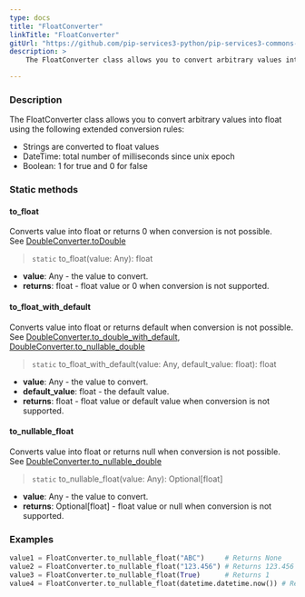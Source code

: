 ```yaml
---
type: docs
title: "FloatConverter"
linkTitle: "FloatConverter"
gitUrl: "https://github.com/pip-services3-python/pip-services3-commons-python"
description: > 
    The FloatConverter class allows you to convert arbitrary values into float using extended conversion rules.

---
```


### Description
The FloatConverter class allows you to convert arbitrary values into float using the following extended conversion rules:

- Strings are converted to float values
- DateTime: total number of milliseconds since unix epoсh  
- Boolean: 1 for true and 0 for false

### Static methods

#### to_float
Converts value into float or returns 0 when conversion is not possible.  
See [DoubleConverter.toDouble](../double_converter/#todouble)

> `static` to_float(value: Any): float

- **value**: Any - the value to convert.
- **returns**: float - float value or 0 when conversion is not supported.

#### to_float_with_default
Converts value into float or returns default when conversion is not possible.  
See [DoubleConverter.to_double_with_default](../double_converter/#to_double_with_default),  
[DoubleConverter.to_nullable_double](../double_converter/#to_nullable_double)

> `static` to_float_with_default(value: Any, default_value: float): float

- **value**: Any - the value to convert.
- **default_value**: float - the default value.
- **returns**: float - float value or default value when conversion is not supported.

#### to_nullable_float
Converts value into float or returns null when conversion is not possible.  
See [DoubleConverter.to_nullable_double](../double_converter/#to_nullable_double)

> `static` to_nullable_float(value: Any): Optional[float]

- **value**: Any - the value to convert.
- **returns**: Optional[float] - float value or null when conversion is not supported.


### Examples

```python
value1 = FloatConverter.to_nullable_float("ABC")     # Returns None
value2 = FloatConverter.to_nullable_float("123.456") # Returns 123.456
value3 = FloatConverter.to_nullable_float(True)      # Returns 1
value4 = FloatConverter.to_nullable_float(datetime.datetime.now()) # Returns current milliseconds (E.g. 1619866773703)

```
